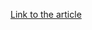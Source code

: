 [Link to the article](https://www.mcafee.com/blogs/other-blogs/mcafee-labs/mcafee-defenders-blog-operation-dianxun/)
